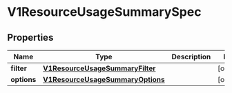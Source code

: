 # V1ResourceUsageSummarySpec

## Properties
Name | Type | Description | Notes
------------ | ------------- | ------------- | -------------
**filter** | [**V1ResourceUsageSummaryFilter**](V1ResourceUsageSummaryFilter.md) |  |  [optional]
**options** | [**V1ResourceUsageSummaryOptions**](V1ResourceUsageSummaryOptions.md) |  |  [optional]
